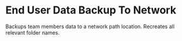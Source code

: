 # End User Data Backup To Network
Backups team members data to a network path location. Recreates all relevant folder names.

